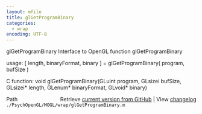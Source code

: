 ```yaml
---
layout: mfile
title: glGetProgramBinary
categories:
  - wrap
encoding: UTF-8
---
```


glGetProgramBinary  Interface to OpenGL function glGetProgramBinary

usage:  [ length, binaryFormat, binary ] = glGetProgramBinary( program, bufSize )

C function:  void glGetProgramBinary(GLuint program, GLsizei bufSize, GLsizei\* length, GLenum\* binaryFormat, GLvoid\* binary)


<div class="code_header" style="text-align:right;">
  <span style="float:left;">Path&nbsp;&nbsp;</span> <span class="counter">Retrieve <a href=
  "https://raw.github.com/Psychtoolbox-3/Psychtoolbox-3/beta/./PsychOpenGL/MOGL/wrap/glGetProgramBinary.m">current version from GitHub</a> | View <a href=
  "https://github.com/Psychtoolbox-3/Psychtoolbox-3/commits/beta/./PsychOpenGL/MOGL/wrap/glGetProgramBinary.m">changelog</a></span>
</div>
<div class="code">
  <code>./PsychOpenGL/MOGL/wrap/glGetProgramBinary.m</code>
</div>
